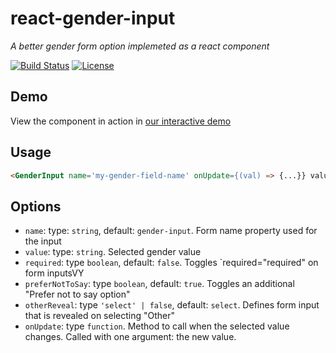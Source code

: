 # react-gender-input

_A better gender form option implemeted as a react component_

[![Build Status](https://travis-ci.org/aimee-gm/react-gender-input.svg?branch=master)](https://travis-ci.org/aimee-gm/react-gender-input)
[![License](https://img.shields.io/github/license/aimee-gm/react-gender-input.svg)](/LICENSE)

## Demo

View the component in action in [our interactive demo](https://aimee-gm.github.io/react-gender-input/)

## Usage

```html
<GenderInput name='my-gender-field-name' onUpdate={(val) => {...}} value={user.gender} />
```

## Options

- `name`: type: `string`, default: `gender-input`. Form name property used for the input
- `value`: type: `string`. Selected gender value
- `required`: type `boolean`, default: `false`. Toggles `required="required" on form inputsVY
- `preferNotToSay`: type `boolean`, default: `true`. Toggles an additional "Prefer not to say option"
- `otherReveal`: type `'select' | false`, default: `select`. Defines form input that is revealed on selecting "Other"
- `onUpdate`: type `function`. Method to call when the selected value changes. Called with one argument: the new value.
